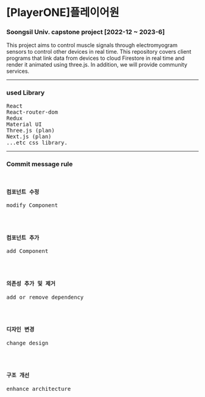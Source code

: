 <h1>[PlayerONE]플레이어원</h1>

  <h3>Soongsil Univ. capstone project [2022-12 ~ 2023-6]</h3>

<p>This project aims to control muscle signals through electromyogram sensors to control other devices in real time.
This repository covers client programs that link data from devices to cloud Firestore in real time and render it animated using three.js. 
In addition, we will provide community services.</p>

  <hr/>
  <h3>used Library</h3>
  <pre>
React
React-router-dom
Redux
Material UI
Three.js (plan)
Next.js (plan)
...etc css library.
</pre>


<hr/>
  <h3>Commit message rule</h3>
  <pre>
  <h4>컴포넌트 수정</h4><p>modify Component</p>
  <h4>컴포넌트 추가</h4><p>add Component</p>
  <h4>의존성 추가 및 제거</h4><p>add or remove dependency</p>
 <h4>디자인 변경</h4><p>change design</p>
   <h4>구조 개선</h4><p>enhance architecture</p>
 
  </pre>

  
